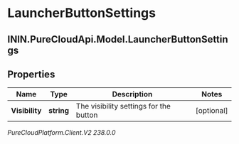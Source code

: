 # LauncherButtonSettings

## ININ.PureCloudApi.Model.LauncherButtonSettings

## Properties

|Name | Type | Description | Notes|
|------------ | ------------- | ------------- | -------------|
| **Visibility** | **string** | The visibility settings for the button | [optional] |



_PureCloudPlatform.Client.V2 238.0.0_
